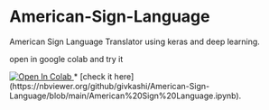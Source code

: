 # American-Sign-Language
American Sign Language Translator using keras and deep learning.

open in google colab and try it 

<a href="https://colab.research.google.com/github/givkashi">
  <img src="https://colab.research.google.com/assets/colab-badge.svg" alt="Open In Colab"/>
</a> 
* [check it here](https://nbviewer.org/github/givkashi/American-Sign-Language/blob/main/American%20Sign%20Language.ipynb).
 
